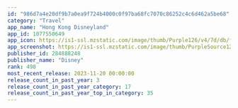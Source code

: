 ```yaml
---
id: "986d7a4e20df9b7a0ea9f724b4000c0f97ba68fc7070c86252c4c6d462a5be68"
category: "Travel"
app_name: "Hong Kong Disneyland"
app_id: 1077550649
app_icon: https://is1-ssl.mzstatic.com/image/thumb/Purple126/v4/7d/db/fb/7ddbfb5a-3f87-d89e-f347-9025262d575e/AppIconHkdl-1x_U007emarketing-0-7-0-85-220.png/1024x1024bb.png
app_screenshot: https://is1-ssl.mzstatic.com/image/thumb/PurpleSource126/v4/f6/9e/93/f69e9397-a633-c0c5-b3a9-7ad49cd46e85/3f7530ff-e2bf-4dbd-86dd-54212ea693c4_1_-_HKDL7.30.1_iOSmx_home1_en.jpg/1242x2688bb.png
publisher_id: 284888248
publisher_name: "Disney"
rank: 498
most_recent_release: 2023-11-20 00:00:00
release_count_in_past_year: 3
release_count_in_past_year_category: 17
release_count_in_past_year_top_in_category: 35
---
```

